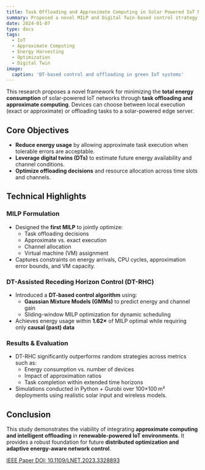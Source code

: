 ```yaml
---
title: Task Offloading and Approximate Computing in Solar Powered IoT Networks
summary: Proposed a novel MILP and Digital Twin-based control strategy for optimizing energy use in approximate IoT task execution.
date: 2024-01-07
type: docs
tags:
  - IoT
  - Approximate Computing
  - Energy Harvesting
  - Optimization
  - Digital Twin
image:
  caption: 'DT-based control and offloading in green IoT systems'
---
```


This research proposes a novel framework for minimizing the **total energy consumption** of solar-powered IoT networks through **task offloading and approximate computing**. Devices can choose between local execution (exact or approximate) or offloading tasks to a solar-powered edge server.

## Core Objectives
- **Reduce energy usage** by allowing approximate task execution when tolerable errors are acceptable.
- **Leverage digital twins (DTs)** to estimate future energy availability and channel conditions.
- **Optimize offloading decisions** and resource allocation across time slots and channels.

## Technical Highlights

### MILP Formulation
- Designed the **first MILP** to jointly optimize:
  - Task offloading decisions
  - Approximate vs. exact execution
  - Channel allocation
  - Virtual machine (VM) assignment
- Captures constraints on energy arrivals, CPU cycles, approximation error bounds, and VM capacity.

### DT-Assisted Receding Horizon Control (DT-RHC)
- Introduced a **DT-based control algorithm** using:
  - **Gaussian Mixture Models (GMMs)** to predict energy and channel gain
  - Sliding-window MILP optimization for dynamic scheduling
- Achieves energy usage within **1.62×** of MILP optimal while requiring only **causal (past) data**

### Results & Evaluation
- DT-RHC significantly outperforms random strategies across metrics such as:
  - Energy consumption vs. number of devices
  - Impact of approximation ratios
  - Task completion within extended time horizons
- Simulations conducted in Python + Gurobi over 100×100 m² deployments using realistic solar input and wireless models.

## Conclusion
This study demonstrates the viability of integrating **approximate computing and intelligent offloading** in **renewable-powered IoT environments**. It provides a robust foundation for future **distributed optimization and adaptive energy-aware network control**.

[IEEE Paper DOI: 10.1109/LNET.2023.3328893](https://doi.org/10.1109/LNET.2023.3328893)

